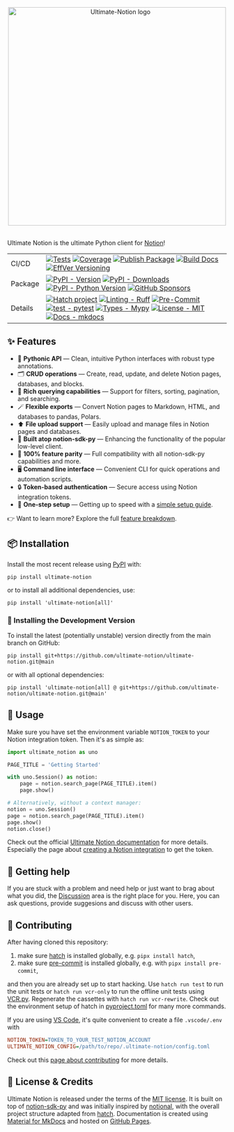 <div align="center">
<img
src="https://raw.githubusercontent.com/ultimate-notion/ultimate-notion/master/docs/assets/images/logo_with_text.svg"
alt="Ultimate-Notion logo" width="500" role="img">
</div>
<br/>

Ultimate Notion is the ultimate Python client for [Notion]!

|         |                                    |
|---------|------------------------------------|
| CI/CD   | [![Tests][Tests-image]][Tests-link] [![Coverage][Coverage-image]][Coverage-link] [![Publish Package][Publish-image]][Publish-link] [![Build Docs][Docs-image]][Docs-link] [![EffVer Versioning][EffVer-image]][EffVer-link] |
| Package | [![PyPI - Version][PyPI_ver-image]][PyPI_ver-link] [![PyPI - Downloads][PyPI_down-image]][PyPI_down-link] [![PyPI - Python Version][PyPI_py-image]][PyPI_py-link] [![GitHub Sponsors][sponsor-image]][sponsor-link] |
| Details | [![Hatch project][hatch-image]][hatch-link] [![Linting - Ruff][ruff-image]][ruff-link] [![Pre-Commit][precommit-image]][precommit-link] [![test - pytest][pytest-image]][pytest-link] [![Types - Mypy][mypy-image]][mypy-link] [![License - MIT][MIT-image]][MIT-link] [![Docs - mkdocs][mkdocs-image]][mkdocs-link] |

## ✨ Features

- 🐍 **Pythonic API** — Clean, intuitive Python interfaces with robust type annotations.
- 🗂️ **CRUD operations** — Create, read, update, and delete Notion pages, databases, and blocks.
- 🔎 **Rich querying capabilities** — Support for filters, sorting, pagination, and searching.
- 🪄 **Flexible exports** — Convert Notion pages to Markdown, HTML, and databases to pandas, Polars.
- ⬆️ **File upload support** — Easily upload and manage files in Notion pages and databases.
- 🧩 **Built atop notion-sdk-py** — Enhancing the functionality of the popular low-level client.
- 💯 **100% feature parity** — Full compatibility with all notion-sdk-py capabilities and more.
- 🖥️ **Command line interface** — Convenient CLI for quick operations and automation scripts.
- 🔒 **Token-based authentication** — Secure access using Notion integration tokens.
- 🚀 **One-step setup** — Getting up to speed with a [simple setup guide].

👉 Want to learn more? Explore the full [feature breakdown].

## 📦 Installation

Install the most recent release using [PyPI] with:

```console
pip install ultimate-notion
```

or to install all additional dependencies, use:

```console
pip install 'ultimate-notion[all]'
```

### 🧪 Installing the Development Version

To install the latest (potentially unstable) version directly from the main branch on GitHub:

```console
pip install git+https://github.com/ultimate-notion/ultimate-notion.git@main
```

or with all optional dependencies:

```console
pip install 'ultimate-notion[all] @ git+https://github.com/ultimate-notion/ultimate-notion.git@main'
```

## 🚀 Usage

Make sure you have set the environment variable `NOTION_TOKEN` to your Notion
integration token. Then it's as simple as:

```python
import ultimate_notion as uno

PAGE_TITLE = 'Getting Started'

with uno.Session() as notion:
    page = notion.search_page(PAGE_TITLE).item()
    page.show()

# Alternatively, without a context manager:
notion = uno.Session()
page = notion.search_page(PAGE_TITLE).item()
page.show()
notion.close()
```

Check out the official [Ultimate Notion documentation] for more details.
Especially the page about [creating a Notion integration] to get the token.

## 💬 Getting help

If you are stuck with a problem and need help or just want to brag about what you did,
the [Discussion] area is the right place for you. Here, you can ask questions, provide
suggesions and discuss with other users.

## 🤝 Contributing

After having cloned this repository:

1. make sure [hatch] is installed globally, e.g. `pipx install hatch`,
2. make sure [pre-commit] is installed globally, e.g. with `pipx install pre-commit`,

and then you are already set up to start hacking. Use `hatch run test` to run the unit tests or `hatch run vcr-only`
to run the offline unit tests using [VCR.py]. Regenerate the cassettes with `hatch run vcr-rewrite`.
Check out the environment setup of hatch in [pyproject.toml](pyproject.toml) for many more commands.

If you are using [VS Code], it's quite convenient to create a file  `.vscode/.env` with

```ini
NOTION_TOKEN=TOKEN_TO_YOUR_TEST_NOTION_ACCOUNT
ULTIMATE_NOTION_CONFIG=/path/to/repo/.ultimate-notion/config.toml
```

Check out this [page about contributing] for more details.

## 📄 License & Credits

Ultimate Notion is released under the terms of the [MIT license](LICENSE.txt).
It is built on top of [notion-sdk-py] and was initially inspired by [notional],
with the overall project structure adapted from [hatch].
Documentation is created using [Material for MkDocs] and hosted on [GitHub Pages].

[Notion]: https://www.notion.so/
[hatch]: https://hatch.pypa.io/
[pre-commit]: https://pre-commit.com/
[notional]: https://github.com/jheddings/notional/
[notion-sdk-py]: https://github.com/ramnes/notion-sdk-py/
[Material for MkDocs]: https://github.com/squidfunk/mkdocs-material
[GitHub Pages]: https://docs.github.com/en/pages
[Ultimate Notion documentation]: https://ultimate-notion.com/
[creating a Notion integration]: https://ultimate-notion.com/latest/usage/getting_started/
[page about contributing]: https://ultimate-notion.com/latest/contributing/
[VS Code]: https://code.visualstudio.com/
[PyPI]: https://pypi.org/
[VCR.py]: https://vcrpy.readthedocs.io/
[Discussion]: https://github.com/ultimate-notion/ultimate-notion/discussions

[Tests-image]: https://github.com/ultimate-notion/ultimate-notion/actions/workflows/run-tests.yml/badge.svg
[Tests-link]: https://github.com/ultimate-notion/ultimate-notion/actions/workflows/run-tests.yml
[Coverage-image]: https://img.shields.io/coveralls/github/ultimate-notion/ultimate-notion/master.svg?logo=coveralls&label=Coverage
[Coverage-link]: https://coveralls.io/r/ultimate-notion/ultimate-notion
[Publish-image]: https://github.com/ultimate-notion/ultimate-notion/actions/workflows/publish-pkg.yml/badge.svg
[Publish-link]: https://github.com/ultimate-notion/ultimate-notion/actions/workflows/publish-pkg.yml
[EffVer-image]: https://img.shields.io/badge/Versioning-EffVer-0097a7
[EffVer-link]: https://jacobtomlinson.dev/effver
[Docs-image]: https://github.com/ultimate-notion/ultimate-notion/actions/workflows/build-dev-docs.yml/badge.svg
[Docs-link]: https://github.com/ultimate-notion/ultimate-notion/actions/workflows/build-dev-docs.yml
[PyPI_ver-image]: https://img.shields.io/pypi/v/ultimate-notion.svg?logo=pypi&label=PyPI&logoColor=gold
[PyPI_ver-link]: https://pypi.org/project/ultimate-notion/
[PyPI_down-image]: https://img.shields.io/pypi/dm/ultimate-notion.svg?color=blue&label=Downloads&logo=pypi&logoColor=gold
[PyPI_down-link]: https://clickpy.clickhouse.com/dashboard/ultimate-notion
[PyPI_py-image]: https://img.shields.io/pypi/pyversions/ultimate-notion.svg?logo=python&label=Python&logoColor=gold
[PyPI_py-link]: https://pypi.org/project/ultimate-notion/
[hatch-image]: https://img.shields.io/badge/%F0%9F%A5%9A-Hatch-4051b5.svg
[hatch-link]: https://github.com/pypa/hatch
[ruff-image]: https://img.shields.io/endpoint?url=https://raw.githubusercontent.com/astral-sh/ruff/main/assets/badge/v2.json
[ruff-link]: https://github.com/charliermarsh/ruff
[mypy-image]: https://img.shields.io/badge/Types-mypy-blue.svg
[mypy-link]: https://mypy-lang.org/
[MIT-image]: https://img.shields.io/badge/License-MIT-9400d3.svg
[MIT-link]: LICENSE.txt
[sponsor-image]: https://img.shields.io/static/v1?label=Sponsor&message=%E2%9D%A4&logo=GitHub&color=ff69b4
[sponsor-link]: https://github.com/sponsors/FlorianWilhelm
[mkdocs-image]: https://img.shields.io/static/v1?label=‎&message=mkdocs&logo=Material+for+MkDocs&color=526CFE&logoColor=white
[mkdocs-link]: https://ultimate-notion.com/
[precommit-image]: https://img.shields.io/static/v1?label=‎&message=pre-commit&logo=pre-commit&color=76877c
[precommit-link]: https://pre-commit.com/
[pytest-image]: https://img.shields.io/static/v1?label=‎&message=Pytest&logo=Pytest&color=0A9EDC&logoColor=white
[pytest-link]:  https://docs.pytest.org/
[simple setup guide]: https://ultimate-notion.com/latest/usage/getting_started/
[feature breakdown]: https://ultimate-notion.com/latest/features/
